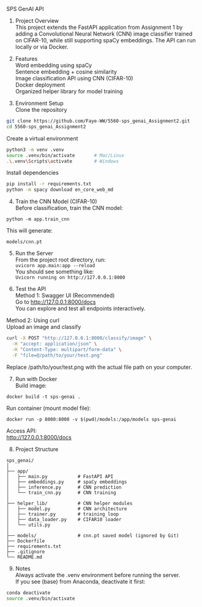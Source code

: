 SPS GenAI API
1. Project Overview   
This project extends the FastAPI application from Assignment 1 by adding a Convolutional Neural Network (CNN) image classifier trained on CIFAR-10, while still supporting spaCy embeddings. The API can run locally or via Docker.

2. Features   
Word embedding using spaCy   
Sentence embedding + cosine similarity   
Image classification API using CNN (CIFAR-10)   
Docker deployment   
Organized helper library for model training   

3. Environment Setup      
Clone the repository   
```bash
git clone https://github.com/Faye-WW/5560-sps_genai_Assignment2.git
cd 5560-sps_genai_Assignment2
```
Create a virtual environment   
```bash
python3 -m venv .venv
source .venv/bin/activate       # Mac/Linux
.\.venv\Scripts\activate        # Windows
```
Install dependencies   
```bash
pip install -r requirements.txt
python -m spacy download en_core_web_md
```

4. Train the CNN Model (CIFAR-10)   
Before classification, train the CNN model:
```
python -m app.train_cnn
```
This will generate:
```
models/cnn.pt
```

5. Run the Server   
From the project root directory, run:  
`uvicorn app.main:app --reload`  
You should see something like:  
`Uvicorn running on http://127.0.0.1:8000`

6. Test the API   
Method 1: Swagger UI (Recommended)  
Go to http://127.0.0.1:8000/docs   
You can explore and test all endpoints interactively.  

Method 2: Using curl  
Upload an image and classify  
```bash
curl -X POST "http://127.0.0.1:8000/classify/image" \
  -H "accept: application/json" \
  -H "Content-Type: multipart/form-data" \
  -F "file=@/path/to/your/test.png"
```
Replace /path/to/your/test.png with the actual file path on your computer.  

7. Run with Docker  
Build image:  
```
docker build -t sps-genai .
```
Run container (mount model file):  
```
docker run -p 8000:8000 -v $(pwd)/models:/app/models sps-genai
```
Access API:  
http://127.0.0.1:8000/docs  

8. Project Structure  
```text
sps_genai/
│
├── app/
│   ├── main.py           # FastAPI API
│   ├── embeddings.py     # spaCy embeddings
│   ├── inference.py      # CNN prediction
│   └── train_cnn.py      # CNN training
│
├── helper_lib/           # CNN helper modules
│   ├── model.py          # CNN architecture
│   ├── trainer.py        # training loop
│   ├── data_loader.py    # CIFAR10 loader
│   └── utils.py
│
├── models/               # cnn.pt saved model (ignored by Git)
├── Dockerfile
├── requirements.txt
├── .gitignore
└── README.md
```

9. Notes  
Always activate the .venv environment before running the server.  
If you see (base) from Anaconda, deactivate it first:  
```bash
conda deactivate
source .venv/bin/activate
```






